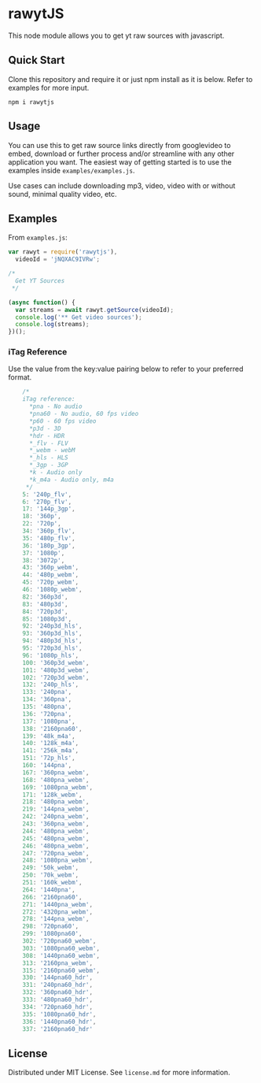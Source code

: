 # rawytJS

This node module allows you to get yt raw sources with javascript.

## Quick Start

Clone this repository and require it or just npm install as it is below. Refer to examples for more input.

```
npm i rawytjs
```

## Usage

You can use this to get raw source links directly from googlevideo to embed, download or further process and/or streamline with any other application you want. The easiest way of getting started is to use the examples inside `examples/examples.js`.

Use cases can include downloading mp3, video, video with or without sound, minimal quality video, etc.

## Examples

From `examples.js`:

```javascript
var rawyt = require('rawytjs'),
  videoId = 'jNQXAC9IVRw';

/*
  Get YT Sources
 */

(async function() {
  var streams = await rawyt.getSource(videoId);
  console.log('** Get video sources');
  console.log(streams);
})();
```

### iTag Reference

Use the value from the key:value pairing below to refer to your preferred format. 

```javascript
    /*
    iTag reference:
      *pna - No audio
      *pna60 - No audio, 60 fps video
      *p60 - 60 fps video
      *p3d - 3D
      *hdr - HDR
      *_flv - FLV
      *_webm - webM
      *_hls - HLS
      *_3gp - 3GP
      *k - Audio only
      *k_m4a - Audio only, m4a
     */
    5: '240p_flv',
    6: '270p_flv',
    17: '144p_3gp',
    18: '360p',
    22: '720p',
    34: '360p_flv',
    35: '480p_flv',
    36: '180p_3gp',
    37: '1080p',
    38: '3072p',
    43: '360p_webm',
    44: '480p_webm',
    45: '720p_webm',
    46: '1080p_webm',
    82: '360p3d',
    83: '480p3d',
    84: '720p3d',
    85: '1080p3d',
    92: '240p3d_hls',
    93: '360p3d_hls',
    94: '480p3d_hls',
    95: '720p3d_hls',
    96: '1080p_hls',
    100: '360p3d_webm',
    101: '480p3d_webm',
    102: '720p3d_webm',
    132: '240p_hls',
    133: '240pna',
    134: '360pna',
    135: '480pna',
    136: '720pna',
    137: '1080pna',
    138: '2160pna60',
    139: '48k_m4a',
    140: '128k_m4a',
    141: '256k_m4a',
    151: '72p_hls',
    160: '144pna',
    167: '360pna_webm',
    168: '480pna_webm',
    169: '1080pna_webm',
    171: '128k_webm',
    218: '480pna_webm',
    219: '144pna_webm',
    242: '240pna_webm',
    243: '360pna_webm',
    244: '480pna_webm',
    245: '480pna_webm',
    246: '480pna_webm',
    247: '720pna_webm',
    248: '1080pna_webm',
    249: '50k_webm',
    250: '70k_webm',
    251: '160k_webm',
    264: '1440pna',
    266: '2160pna60',
    271: '1440pna_webm',
    272: '4320pna_webm',
    278: '144pna_webm',
    298: '720pna60',
    299: '1080pna60',
    302: '720pna60_webm',
    303: '1080pna60_webm',
    308: '1440pna60_webm',
    313: '2160pna_webm',
    315: '2160pna60_webm',
    330: '144pna60_hdr',
    331: '240pna60_hdr',
    332: '360pna60_hdr',
    333: '480pna60_hdr',
    334: '720pna60_hdr',
    335: '1080pna60_hdr',
    336: '1440pna60_hdr',
    337: '2160pna60_hdr'
```
## License

Distributed under MIT License. See `license.md` for more information.

